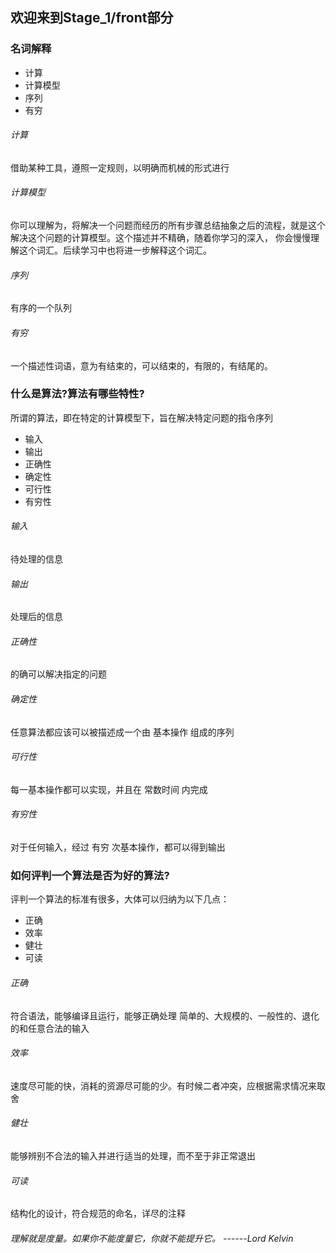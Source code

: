 ## 欢迎来到Stage_1/front部分
### 名词解释
* 计算
* 计算模型
* 序列
* 有穷
###### 计算
借助某种工具，遵照一定规则，以明确而机械的形式进行
###### 计算模型
你可以理解为，将解决一个问题而经历的所有步骤总结抽象之后的流程，就是这个解决这个问题的计算模型。这个描述并不精确，随着你学习的深入，
你会慢慢理解这个词汇。后续学习中也将进一步解释这个词汇。
###### 序列
有序的一个队列
###### 有穷
一个描述性词语，意为有结束的，可以结束的，有限的，有结尾的。
### 什么是算法?算法有哪些特性?
所谓的算法，即在特定的计算模型下，旨在解决特定问题的指令序列
* 输入
* 输出
* 正确性
* 确定性
* 可行性
* 有穷性
###### 输入
待处理的信息
###### 输出
处理后的信息
###### 正确性
的确可以解决指定的问题
###### 确定性
任意算法都应该可以被描述成一个由 基本操作 组成的序列
###### 可行性
每一基本操作都可以实现，并且在 常数时间 内完成
###### 有穷性
对于任何输入，经过 有穷 次基本操作，都可以得到输出

### 如何评判一个算法是否为好的算法?
评判一个算法的标准有很多，大体可以归纳为以下几点：
* 正确
* 效率
* 健壮
* 可读
###### 正确
符合语法，能够编译且运行，能够正确处理 简单的、大规模的、一般性的、退化的和任意合法的输入
###### 效率
速度尽可能的快，消耗的资源尽可能的少。有时候二者冲突，应根据需求情况来取舍
###### 健壮
能够辨别不合法的输入并进行适当的处理，而不至于非正常退出
###### 可读
结构化的设计，符合规范的命名，详尽的注释
###### 理解就是度量。如果你不能度量它，你就不能提升它。 ------Lord Kelvin
